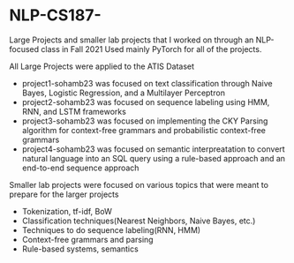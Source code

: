 # NLP-CS187-
Large Projects and smaller lab projects that I worked on through an NLP-focused class in Fall 2021
Used mainly PyTorch for all of the projects.

All Large Projects were applied to the ATIS Dataset
- project1-sohamb23 was focused on text classification through Naive Bayes, Logistic Regression, and a Multilayer Perceptron
- project2-sohamb23 was focused on sequence labeling using HMM, RNN, and LSTM frameworks
- project3-sohamb23 was focused on implementing the CKY Parsing algorithm for context-free grammars and probabilistic context-free grammars
- project4-sohamb23 was focused on semantic interpreatation to convert natural language into an SQL query using a rule-based approach and an end-to-end sequence approach

Smaller lab projects were focused on various topics that were meant to prepare for the larger projects
- Tokenization, tf-idf, BoW
- Classification techniques(Nearest Neighbors, Naive Bayes, etc.)
- Techniques to do sequence labeling(RNN, HMM)
- Context-free grammars and parsing
- Rule-based systems, semantics
